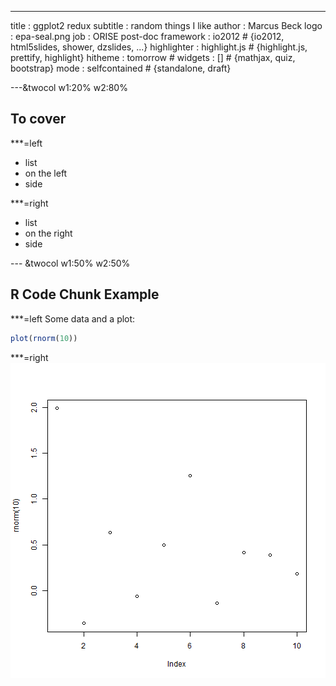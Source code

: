 ---
title       : ggplot2 redux
subtitle    : random things I like
author      : Marcus Beck
logo        : epa-seal.png
job         : ORISE post-doc
framework   : io2012        # {io2012, html5slides, shower, dzslides, ...}
highlighter : highlight.js  # {highlight.js, prettify, highlight}
hitheme     : tomorrow      # 
widgets     : []            # {mathjax, quiz, bootstrap}
mode        : selfcontained # {standalone, draft}

---&twocol w1:20% w2:80%

## To cover

***=left

- list
- on the left 
- side

***=right
- list
- on the right
- side

--- &twocol w1:50% w2:50%

## R Code Chunk Example

***=left
Some data and a plot:


```r
plot(rnorm(10))
```

***=right
![plot of chunk unnamed-chunk-2](assets/fig/unnamed-chunk-2.png) 
